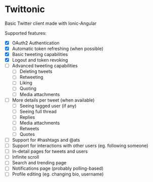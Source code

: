 # Twittonic
Basic Twitter client made with Ionic-Angular

Supported features:
- [X] OAuth2 Authentication
- [X] Automatic token refreshing (when possible)
- [X] Basic tweeting capabilities
- [X] Logout and token revoking
- [ ] Advanced tweeting capabilities
  - [ ] Deleting tweets
  - [ ] Retweeting
  - [ ] Liking
  - [ ] Quoting
  - [ ] Media attachments
- [ ] More details per tweet (when available)
  - [ ] Seeing tagged user (if any)
  - [ ] Seeing full thread
  - [ ] Replies
  - [ ] Media attachments
  - [ ] Retweets
  - [ ] Quotes
- [ ] Support for #hashtags and @ats
- [ ] Support for interactions with other users (eg. following someone)
- [ ] In-detail pages for tweets and users
- [ ] Infinite scroll
- [ ] Search and trending page
- [ ] Notifications page (probably polling-based)
- [ ] Profile editing (eg. changing bio, username)

